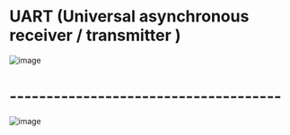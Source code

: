 #                 UART (Universal asynchronous receiver / transmitter )



![image](https://github.com/user-attachments/assets/2a4f09ba-c85c-484e-a661-5eb17c947e0f)

# -------------------------------------

![image](https://github.com/user-attachments/assets/0c7d9114-294d-4765-a7ae-c830cf9048ad)
